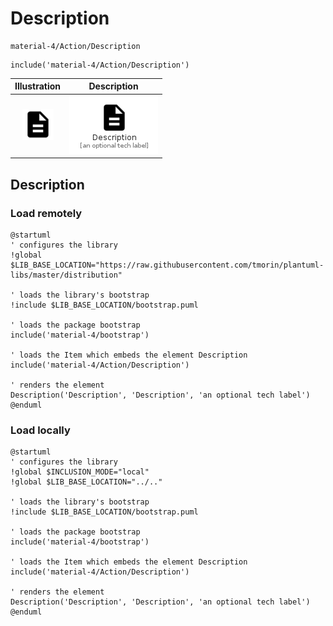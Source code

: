 # Description


```text
material-4/Action/Description
```

```text
include('material-4/Action/Description')
```



| Illustration | Description |
| :---: | :---: |
| ![illustration for Illustration](../../material-4/Action/Description.png) | ![illustration for Description](../../material-4/Action/Description.Local.png) |




## Description

### Load remotely
```plantuml
@startuml
' configures the library
!global $LIB_BASE_LOCATION="https://raw.githubusercontent.com/tmorin/plantuml-libs/master/distribution"

' loads the library's bootstrap
!include $LIB_BASE_LOCATION/bootstrap.puml

' loads the package bootstrap
include('material-4/bootstrap')

' loads the Item which embeds the element Description
include('material-4/Action/Description')

' renders the element
Description('Description', 'Description', 'an optional tech label')
@enduml
```

### Load locally
```plantuml
@startuml
' configures the library
!global $INCLUSION_MODE="local"
!global $LIB_BASE_LOCATION="../.."

' loads the library's bootstrap
!include $LIB_BASE_LOCATION/bootstrap.puml

' loads the package bootstrap
include('material-4/bootstrap')

' loads the Item which embeds the element Description
include('material-4/Action/Description')

' renders the element
Description('Description', 'Description', 'an optional tech label')
@enduml
```

